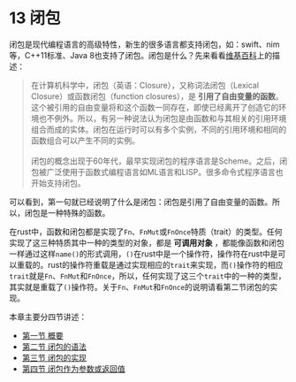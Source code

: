 # 13 闭包
闭包是现代编程语言的高级特性，新生的很多语言都支持闭包，如：swift、nim等，C++11标准、Java 8也支持了闭包。闭包是什么？先来看看[维基百科][wiki]上的描述：
>在计算机科学中，闭包（英语：Closure），又称词法闭包（Lexical Closure）或函数闭包（function closures），是 __引用了自由变量的函数__。这个被引用的自由变量将和这个函数一同存在，即使已经离开了创造它的环境也不例外。所以，有另一种说法认为闭包是由函数和与其相关的引用环境组合而成的实体。闭包在运行时可以有多个实例，不同的引用环境和相同的函数组合可以产生不同的实例。<br /><br />
闭包的概念出现于60年代，最早实现闭包的程序语言是Scheme。之后，闭包被广泛使用于函数式编程语言如ML语言和LISP。很多命令式程序语言也开始支持闭包。

[wiki]:https://zh.wikipedia.org/wiki/%E9%97%AD%E5%8C%85_(%E8%AE%A1%E7%AE%97%E6%9C%BA%E7%A7%91%E5%AD%A6)

可以看到，第一句就已经说明了什么是闭包：闭包是引用了自由变量的函数。所以，闭包是一种特殊的函数。

在rust中，函数和闭包都是实现了`Fn`、`FnMut`或`FnOnce`特质（trait）的类型。任何实现了这三种特质其中一种的类型的对象，都是 __可调用对象__ ，都能像函数和闭包一样通过这样`name()`的形式调用，`()`在rust中是一个操作符，操作符在rust中是可以重载的。rust的操作符重载是通过实现相应的`trait`来实现，而`()`操作符的相应`trait`就是`Fn`、`FnMut`和`FnOnce`，所以，任何实现了这三个`trait`中的一种的类型，其实就是重载了`()`操作符。关于`Fn`、`FnMut`和`FnOnce`的说明请看第二节闭包的实现。

本章主要分四节讲述：

* [第一节 概要](13-00-overview.md)
* [第二节 闭包的语法](13-01-syntax.md)
* [第三节 闭包的实现](13-02-implementation.md)
* [第四节 闭包作为参数或返回值](13-03-as_argument_return_value.md)
